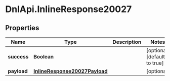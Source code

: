 # DnlApi.InlineResponse20027

## Properties
Name | Type | Description | Notes
------------ | ------------- | ------------- | -------------
**success** | **Boolean** |  | [optional] [default to true]
**payload** | [**InlineResponse20027Payload**](InlineResponse20027Payload.md) |  | [optional] 


